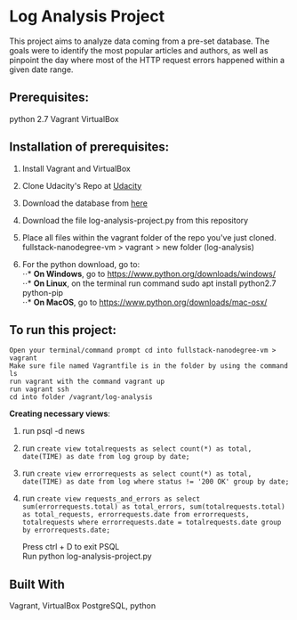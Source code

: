 <h1>Log Analysis Project</h1>

This project aims to analyze data coming from a pre-set database. The goals were to identify the most popular articles and authors, as well as pinpoint the day where most of the HTTP request errors happened within a given date range.

<h2>Prerequisites: </h2>
	python 2.7  
	Vagrant  
	VirtualBox  

<h2>Installation of prerequisites:</h2>
	
1. Install Vagrant and VirtualBox
2. Clone Udacity's Repo at [Udacity](https://d17h27t6h515a5.cloudfront.net/topher/2016/August/57b5f748_newsdata/newsdata.zip "Udacity Fullstack-Nanodegree-VM")
3. Download the database from [here](https://d17h27t6h515a5.cloudfront.net/topher/2016/August/57b5f748_newsdata/newsdata.zip "database") 
4. Download the file log-analysis-project.py from this repository
4. Place all files within the vagrant folder of the repo you've just cloned. fullstack-nanodegree-vm > vagrant > new folder (log-analysis)

5. For the python download, go to:  
⋅⋅* **On Windows**, go to https://www.python.org/downloads/windows/  
⋅⋅* **On Linux**, on the terminal run command sudo apt install python2.7 python-pip  
⋅⋅* **On MacOS**, go to https://www.python.org/downloads/mac-osx/  

<h2>To run this project:</h2>
	
	Open your terminal/command prompt cd into fullstack-nanodegree-vm > vagrant
	Make sure file named Vagrantfile is in the folder by using the command ls
	run vagrant with the command vagrant up
	run vagrant ssh
	cd into folder /vagrant/log-analysis
	
**Creating necessary views**: 
1. run psql -d news
2. run `create view totalrequests as select count(*) as total, date(TIME) as date from log group by date;`
3. run `create view errorrequests as select count(*) as total, date(TIME) as date from log where status != '200 OK' group by date;`
4. run `create view requests_and_errors as select sum(errorrequests.total) as total_errors, sum(totalrequests.total) as total_requests, errorrequests.date from errorrequests, totalrequests where errorrequests.date = totalrequests.date group by errorrequests.date;` 

	Press ctrl + D to exit PSQL  
	Run python log-analysis-project.py  

<h2>Built With</h2>
	Vagrant, VirtualBox  
	PostgreSQL, python  

